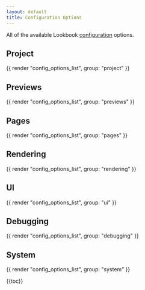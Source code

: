 ```yaml
---
layout: default
title: Configuration Options
---
```


All of the available Lookbook [configuration](/guide/config/) options.

## Project

{{ render "config_options_list", group: "project" }}

## Previews

{{ render "config_options_list", group: "previews" }}

## Pages

{{ render "config_options_list", group: "pages" }}

## Rendering

{{ render "config_options_list", group: "rendering" }}

## UI

{{ render "config_options_list", group: "ui" }}

## Debugging

{{ render "config_options_list", group: "debugging" }}

## System

{{ render "config_options_list", group: "system" }}

{{toc}}